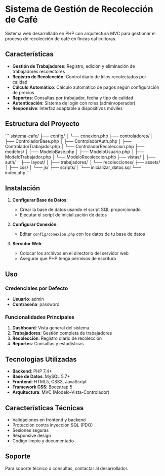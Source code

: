 # Sistema de Gestión de Recolección de Café

Sistema web desarrollado en PHP con arquitectura MVC para gestionar el proceso de recolección de café en fincas caficultoras.

## Características

- **Gestión de Trabajadores**: Registro, edición y eliminación de trabajadores recolectores
- **Registro de Recolección**: Control diario de kilos recolectados por calidad
- **Cálculo Automático**: Cálculo automático de pagos según configuración de precios
- **Reportes**: Consultas por trabajador, fecha y tipo de calidad
- **Autenticación**: Sistema de login con roles (admin/operador)
- **Responsive**: Interfaz adaptable a dispositivos móviles

## Estructura del Proyecto

\`\`\`
sistema-cafe/
├── config/
│   └── conexion.php
├── controladores/
│   ├── ControladorBase.php
│   ├── ControladorAuth.php
│   ├── ControladorTrabajador.php
│   └── ControladorRecoleccion.php
├── modelos/
│   ├── ModeloBase.php
│   ├── ModeloUsuario.php
│   ├── ModeloTrabajador.php
│   └── ModeloRecoleccion.php
├── vistas/
│   ├── auth/
│   ├── layout/
│   ├── trabajadores/
│   └── recolecciones/
├── assets/
│   ├── css/
│   └── js/
├── scripts/
│   └── inicializar_datos.sql
└── index.php
\`\`\`

## Instalación

1. **Configurar Base de Datos**:
   - Crear la base de datos usando el script SQL proporcionado
   - Ejecutar el script de inicialización de datos

2. **Configurar Conexión**:
   - Editar `config/conexion.php` con los datos de tu base de datos

3. **Servidor Web**:
   - Colocar los archivos en el directorio del servidor web
   - Asegurar que PHP tenga permisos de escritura

## Uso

### Credenciales por Defecto
- **Usuario**: admin
- **Contraseña**: password

### Funcionalidades Principales

1. **Dashboard**: Vista general del sistema
2. **Trabajadores**: Gestión completa de trabajadores
3. **Recolección**: Registro diario de recolección
4. **Reportes**: Consultas y estadísticas

## Tecnologías Utilizadas

- **Backend**: PHP 7.4+
- **Base de Datos**: MySQL 5.7+
- **Frontend**: HTML5, CSS3, JavaScript
- **Framework CSS**: Bootstrap 5
- **Arquitectura**: MVC (Modelo-Vista-Controlador)

## Características Técnicas

- Validaciones en frontend y backend
- Protección contra inyección SQL (PDO)
- Sesiones seguras
- Responsive design
- Código limpio y documentado

## Soporte

Para soporte técnico o consultas, contactar al desarrollador.
